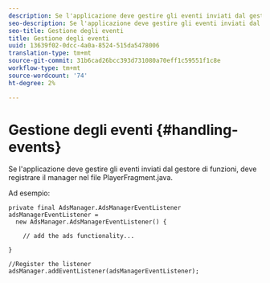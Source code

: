 ```yaml
---
description: Se l'applicazione deve gestire gli eventi inviati dal gestore di funzioni, deve registrare il manager nel file PlayerFragment.java.
seo-description: Se l'applicazione deve gestire gli eventi inviati dal gestore di funzioni, deve registrare il manager nel file PlayerFragment.java.
seo-title: Gestione degli eventi
title: Gestione degli eventi
uuid: 13639f02-0dcc-4a0a-8524-515da5478006
translation-type: tm+mt
source-git-commit: 31b6cad26bcc393d731080a70eff1c59551f1c8e
workflow-type: tm+mt
source-wordcount: '74'
ht-degree: 2%

---
```



# Gestione degli eventi {#handling-events}

Se l&#39;applicazione deve gestire gli eventi inviati dal gestore di funzioni, deve registrare il manager nel file PlayerFragment.java.

Ad esempio:

```
private final AdsManager.AdsManagerEventListener adsManagerEventListener =  
  new AdsManager.AdsManagerEventListener() { 
 
    // add the ads functionality... 
 
} 
 
//Register the listener 
adsManager.addEventListener(adsManagerEventListener);
```
